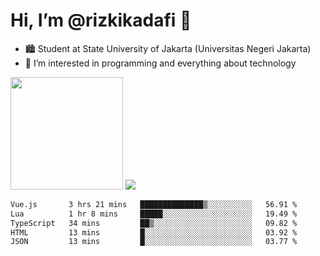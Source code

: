 # Hi, I’m @rizkikadafi 👋
- 🏙 Student at State University of Jakarta (Universitas Negeri Jakarta)
- 👀 I’m interested in programming and everything about technology
<img height="180em" src="https://github-readme-stats.vercel.app/api?username=rizkikadafi&show_icons=true&hide_border=true&&count_private=true&include_all_commits=true" />
<img src="https://github-readme-stats.vercel.app/api/top-langs/?username=rizkikadafi&show_icons=true&hide_border=true&&count_private=true&include_all_commits=true" />

<!--START_SECTION:waka-->

```txt
Vue.js       3 hrs 21 mins   ██████████████▒░░░░░░░░░░   56.91 %
Lua          1 hr 8 mins     █████░░░░░░░░░░░░░░░░░░░░   19.49 %
TypeScript   34 mins         ██▒░░░░░░░░░░░░░░░░░░░░░░   09.82 %
HTML         13 mins         █░░░░░░░░░░░░░░░░░░░░░░░░   03.92 %
JSON         13 mins         █░░░░░░░░░░░░░░░░░░░░░░░░   03.77 %
```

<!--END_SECTION:waka-->

<!---
rizkikadafi/rizkikadafi is a ✨ special ✨ repository because its `README.md` (this file) appears on your GitHub profile.
You can click the Preview link to take a look at your changes.
--->
